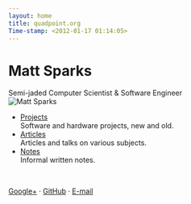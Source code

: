 ```yaml
---
layout: home
title: quadpoint.org
Time-stamp: <2012-01-17 01:14:05>
---
```


# Matt Sparks

<div class="subtitle meta">
  Semi-jaded Computer Scientist &amp; Software Engineer
</div>

<div class="profile">
  <img
   src="https://lh6.googleusercontent.com/-ysLaIDYFcBU/ThSKMa5kpAI/AAAAAAAAABs/2L8PfbbJjYE/s288/Matt%252520Sparks.jpg"
   title="Matt Sparks" class="profile" />

  <ul>
    <li>
      <a href="/projects">Projects</a><br />
      <span>Software and hardware projects, new and old.</span>
    </li>
    <li>
      <a href="/articles">Articles</a><br />
      <span>Articles and talks on various subjects.</span>
    </li>
    <li>
      <a href="/notes">Notes</a><br />
      <span>Informal written notes.</span>
    </li>
  </ul>

  <br />

  <p>
    <a href="//quadpoint.org/+">Google+</a> &middot;
    <a href="https://github.com/msparks">GitHub</a> &middot;
    <a href="http://www.google.com/recaptcha/mailhide/d?k=01XmI41AO9dnGjptk3Pk8atA==&c=9-5tTl2iipW4Xr593RNOJxOz9rqT6PZn68rt1CIhkGk=">E-mail</a>
  </p>
</div>
